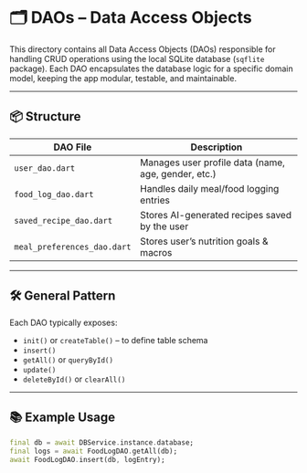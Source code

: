 # 🗂 DAOs – Data Access Objects

This directory contains all Data Access Objects (DAOs) responsible for handling CRUD operations using the local SQLite database (`sqflite` package). Each DAO encapsulates the database logic for a specific domain model, keeping the app modular, testable, and maintainable.

---

## 📦 Structure

| DAO File                    | Description                                      |
|-----------------------------|--------------------------------------------------|
| `user_dao.dart`             | Manages user profile data (name, age, gender, etc.) |
| `food_log_dao.dart`         | Handles daily meal/food logging entries          |
| `saved_recipe_dao.dart`     | Stores AI-generated recipes saved by the user    |
| `meal_preferences_dao.dart` | Stores user’s nutrition goals & macros           |

---

## 🛠 General Pattern

Each DAO typically exposes:
- `init()` or `createTable()` – to define table schema
- `insert()`
- `getAll()` or `queryById()`
- `update()`
- `deleteById()` or `clearAll()`

---

## 📚 Example Usage

```dart
final db = await DBService.instance.database;
final logs = await FoodLogDAO.getAll(db);
await FoodLogDAO.insert(db, logEntry);
```
